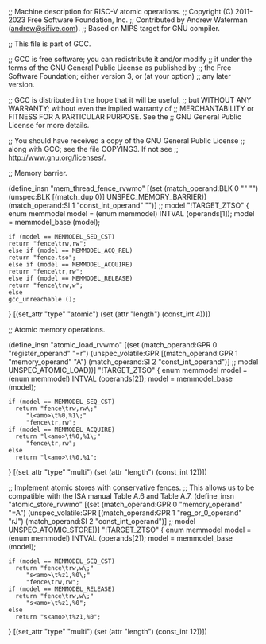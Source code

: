 ;; Machine description for RISC-V atomic operations.
;; Copyright (C) 2011-2023 Free Software Foundation, Inc.
;; Contributed by Andrew Waterman (andrew@sifive.com).
;; Based on MIPS target for GNU compiler.

;; This file is part of GCC.

;; GCC is free software; you can redistribute it and/or modify
;; it under the terms of the GNU General Public License as published by
;; the Free Software Foundation; either version 3, or (at your option)
;; any later version.

;; GCC is distributed in the hope that it will be useful,
;; but WITHOUT ANY WARRANTY; without even the implied warranty of
;; MERCHANTABILITY or FITNESS FOR A PARTICULAR PURPOSE.  See the
;; GNU General Public License for more details.

;; You should have received a copy of the GNU General Public License
;; along with GCC; see the file COPYING3.  If not see
;; <http://www.gnu.org/licenses/>.

;; Memory barrier.

(define_insn "mem_thread_fence_rvwmo"
  [(set (match_operand:BLK 0 "" "")
	(unspec:BLK [(match_dup 0)] UNSPEC_MEMORY_BARRIER))
   (match_operand:SI 1 "const_int_operand" "")]  ;; model
  "!TARGET_ZTSO"
  {
    enum memmodel model = (enum memmodel) INTVAL (operands[1]);
    model = memmodel_base (model);

    if (model == MEMMODEL_SEQ_CST)
	return "fence\trw,rw";
    else if (model == MEMMODEL_ACQ_REL)
	return "fence.tso";
    else if (model == MEMMODEL_ACQUIRE)
	return "fence\tr,rw";
    else if (model == MEMMODEL_RELEASE)
	return "fence\trw,w";
    else
	gcc_unreachable ();
  }
  [(set_attr "type" "atomic")
   (set (attr "length") (const_int 4))])

;; Atomic memory operations.

(define_insn "atomic_load_rvwmo<mode>"
  [(set (match_operand:GPR 0 "register_operand" "=r")
	(unspec_volatile:GPR
	    [(match_operand:GPR 1 "memory_operand" "A")
	     (match_operand:SI 2 "const_int_operand")]  ;; model
	 UNSPEC_ATOMIC_LOAD))]
  "!TARGET_ZTSO"
  {
    enum memmodel model = (enum memmodel) INTVAL (operands[2]);
    model = memmodel_base (model);

    if (model == MEMMODEL_SEQ_CST)
      return "fence\trw,rw\;"
	     "l<amo>\t%0,%1\;"
	     "fence\tr,rw";
    if (model == MEMMODEL_ACQUIRE)
      return "l<amo>\t%0,%1\;"
	     "fence\tr,rw";
    else
      return "l<amo>\t%0,%1";
  }
  [(set_attr "type" "multi")
   (set (attr "length") (const_int 12))])

;; Implement atomic stores with conservative fences.
;; This allows us to be compatible with the ISA manual Table A.6 and Table A.7.
(define_insn "atomic_store_rvwmo<mode>"
  [(set (match_operand:GPR 0 "memory_operand" "=A")
	(unspec_volatile:GPR
	    [(match_operand:GPR 1 "reg_or_0_operand" "rJ")
	     (match_operand:SI 2 "const_int_operand")]  ;; model
	 UNSPEC_ATOMIC_STORE))]
  "!TARGET_ZTSO"
  {
    enum memmodel model = (enum memmodel) INTVAL (operands[2]);
    model = memmodel_base (model);

    if (model == MEMMODEL_SEQ_CST)
      return "fence\trw,w\;"
	     "s<amo>\t%z1,%0\;"
	     "fence\trw,rw";
    if (model == MEMMODEL_RELEASE)
      return "fence\trw,w\;"
	     "s<amo>\t%z1,%0";
    else
      return "s<amo>\t%z1,%0";
  }
  [(set_attr "type" "multi")
   (set (attr "length") (const_int 12))])
